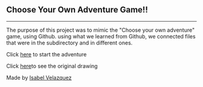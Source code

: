 ## Choose Your Own Adventure Game!!
---
The purpose of this project was to mimic the "Choose
your own adventure" game, using Github. using what we
learned from Github, we connected files that were in the subdirectory and in different ones.

Click [here](home.md) to start the adventure

Click [here](https://docs.google.com/drawings/d/1LI8Z9awKKvWFfmm8G9wfIRb07W-_2XUBCh_vi6Cmhoc/edit)to see the original drawing

Made by [Isabel Velazquez](https://github.com/isabelv4807)